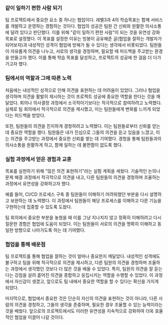 ### **같이 일하기 편한 사람 되기**

팀 프로젝트에서 중요한 요소 중 하나는 협업이다. 레벨3과 4의 학습목표는 함께 서비스를 개발하고 운영하는 경험하는 것이다. 협업의 성공은 팀원 간 신뢰와 원활한 의사소통에 달려 있다고 판단했다. 이를 위해 "같이 일하기 편한 사람"이 되는 것을 유연성 강화 목표로 설정했다. 이 목표를 설정한 이유는 빙봉이 공유해준 글(협업을 잘하는 개발자가 되어보자)과 내성적인 성격이 협업에 방해가 될 수 있다는 생각에서 비롯되었다. 팀원들이 자유롭게 의견을 나누고, 서로의 생각을 경청하며, 필요할 때 피드백을 주고받는 환경을 만들고자 했다. 이를 통해 학습 목표를 달성하고, 프로젝트의 성공에 한 걸음 더 다가가고자 했다.

### **팀에서의 역할과 그에 따른 노력**

처음에는 내성적인 성격으로 인해 의견을 표현하는 데 어려움이 있었다. 그러나 협업을 생각하며 의견을 활발히 제시하는 것이 프로젝트 성공에 중요한 역할을 한다는 것을 깨달았다. 회의나 의사결정 과정에서 소극적이기보다는 적극적으로 참여하려고 노력했다. 실제로 팀 회의에서 적극적으로 의견을 제시했고, 이는 팀원들에게 변화를 느끼게 되었다는 피드백을 받았다.

또한, 팀원들의 의견을 진지하게 경청하려고 노력했다. 이는 팀원들로부터 신뢰를 얻는 데 중요한 역할을 했다. 팀원들은 내가 진심으로 그들의 의견을 듣고 있음을 느꼈고, 이는 의견을 주고받는 과정에서 중요한 신뢰를 쌓는 데 기여했다. 경청을 통해 팀원들과의 의사소통을 원활하게 하고, 함께 일하는 데 불편함이 없도록 했다.

### **실험 과정에서 얻은 경험과 교훈**

목표를 실현하기 위해 "많은 의견 표현하기"라는 실험 계획을 세웠다. 기술적인 논의나 문제 해결 과정에서 적극적으로 의견을 내고, 다른 팀원들의 의견을 경청하며 조율하는 과정에서 유연성을 강화하고자 했다.

예를 들어, CI/CD 프로세스 구축 중 팀원들이 이해하기 어려워했던 부분을 다시 설명하고 보완하는 데 노력했다. 이 과정에서 팀원들이 해당 프로세스를 이해하고 다른 기능을 구현하는데 집중할 수 있도록 도왔다.

팀 회의에서 중요한 부분을 놓쳤을 때 이를 그냥 지나치지 않고 정확히 이해하려고 다시 질문한 경험은 협업에 도움이 되었다. 이는 팀원들이 서로의 의견을 명확히 이해하고 동일한 방향으로 나아가도록 하는 데 기여했다.

### **협업을 통해 배운점**

팀 프로젝트를 통해 협업을 잘하는 것이 얼마나 중요한지 깨달았다. 내성적인 성격에도 불구하고 팀을 위해 적극적으로 의견을 제시하고, 다른 팀원의 의견을 경청하며 조율하는 과정에서 생각했던 것보다 더 많은 것을 배울 수 있었다. 특히, 팀원의 의견을 잘 듣는다는 강점을 살려 흩어진 의견을 종합하고 응집시키는 역할을 수행할 수 있었다. 이 과정에서 자신감이 생겼고, 앞으로도 팀 내에서 중요한 역할을 할 수 있다는 확신을 가지게 되었다.

마지막으로, 협업에서 중요한 것은 단순히 자신의 의견을 표현하는 것이 아니라, 다른 사람의 의견을 경청하고, 그들의 생각을 존중하며, 필요한 경우 조율할 수 있는 능력이라는 것을 배웠다. 앞으로의 프로젝트에서도 이러한 유연성을 지속적으로 강화하여 더욱 효율적인 협업을 이끌어 나갈 것이다.
